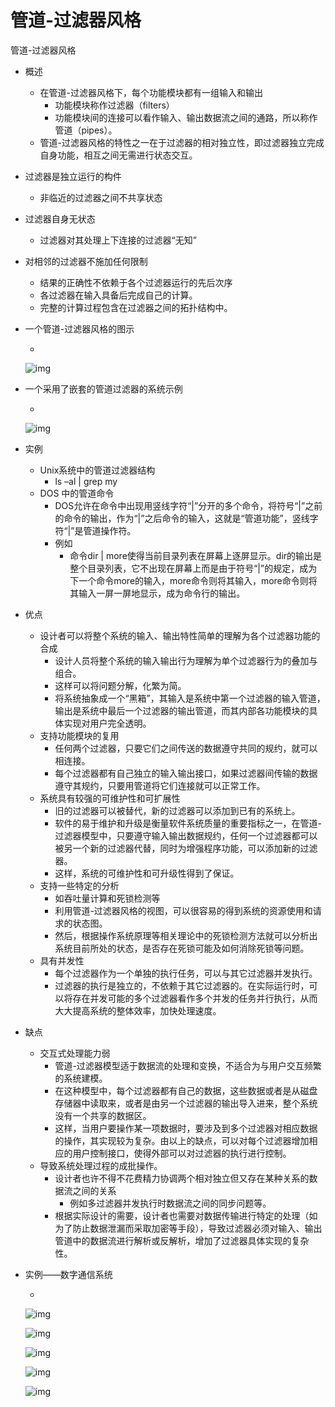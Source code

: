 # 管道-过滤器风格

管道-过滤器风格

- 概述

  - 在管道-过滤器风格下，每个功能模块都有一组输入和输出
    - 功能模块称作过滤器（filters）
    - 功能模块间的连接可以看作输入、输出数据流之间的通路，所以称作管道（pipes）。
  - 管道-过滤器风格的特性之一在于过滤器的相对独立性，即过滤器独立完成自身功能，相互之间无需进行状态交互。

- 过滤器是独立运行的构件

  - 非临近的过滤器之间不共享状态

- 过滤器自身无状态

  - 过滤器对其处理上下连接的过滤器“无知”

- 对相邻的过滤器不施加任何限制

  - 结果的正确性不依赖于各个过滤器运行的先后次序
  - 各过滤器在输入具备后完成自己的计算。
  - 完整的计算过程包含在过滤器之间的拓扑结构中。

- 一个管道-过滤器风格的图示

  - 

    ![img](https://mubu.com/document_image/6c176f69-c84d-483d-8865-41d04964f654-4644403.jpg)

- 一个采用了嵌套的管道过滤器的系统示例

  - 

    ![img](https://mubu.com/document_image/4d3a118e-d598-48da-a821-6c6ae45ea63b-4644403.jpg)

- 实例

  - Unix系统中的管道过滤器结构
    - ls –al | grep my
  - DOS 中的管道命令
    - DOS允许在命令中出现用竖线字符“|”分开的多个命令，将符号“|”之前的命令的输出，作为“|”之后命令的输入，这就是“管道功能”，竖线字符“|”是管道操作符。
    - 例如
      - 命令dir | more使得当前目录列表在屏幕上逐屏显示。dir的输出是整个目录列表，它不出现在屏幕上而是由于符号“|”的规定，成为下一个命令more的输入，more命令则将其输入，more命令则将其输入一屏一屏地显示，成为命令行的输出。

- 优点

  - 设计者可以将整个系统的输入、输出特性简单的理解为各个过滤器功能的合成
    - 设计人员将整个系统的输入输出行为理解为单个过滤器行为的叠加与组合。
    - 这样可以将问题分解，化繁为简。
    - 将系统抽象成一个“黑箱”，其输入是系统中第一个过滤器的输入管道，输出是系统中最后一个过滤器的输出管道，而其内部各功能模块的具体实现对用户完全透明。
  - 支持功能模块的复用
    - 任何两个过滤器，只要它们之间传送的数据遵守共同的规约，就可以相连接。
    - 每个过滤器都有自己独立的输入输出接口，如果过滤器间传输的数据遵守其规约，只要用管道将它们连接就可以正常工作。
  - 系统具有较强的可维护性和可扩展性
    - 旧的过滤器可以被替代，新的过滤器可以添加到已有的系统上。
    - 软件的易于维护和升级是衡量软件系统质量的重要指标之一，在管道-过滤器模型中，只要遵守输入输出数据规约，任何一个过滤器都可以被另一个新的过滤器代替，同时为增强程序功能，可以添加新的过滤器。
    - 这样，系统的可维护性和可升级性得到了保证。
  - 支持一些特定的分析
    - 如吞吐量计算和死锁检测等
    - 利用管道-过滤器风格的视图，可以很容易的得到系统的资源使用和请求的状态图。
    - 然后，根据操作系统原理等相关理论中的死锁检测方法就可以分析出系统目前所处的状态，是否存在死锁可能及如何消除死锁等问题。
  - 具有并发性
    - 每个过滤器作为一个单独的执行任务，可以与其它过滤器并发执行。
    - 过滤器的执行是独立的，不依赖于其它过滤器的。在实际运行时，可以将存在并发可能的多个过滤器看作多个并发的任务并行执行，从而大大提高系统的整体效率，加快处理速度。

- 缺点

  - 交互式处理能力弱
    - 管道-过滤器模型适于数据流的处理和变换，不适合为与用户交互频繁的系统建模。
    - 在这种模型中，每个过滤器都有自己的数据，这些数据或者是从磁盘存储器中读取来，或者是由另一个过滤器的输出导入进来，整个系统没有一个共享的数据区。
    - 这样，当用户要操作某一项数据时，要涉及到多个过滤器对相应数据的操作，其实现较为复杂。由以上的缺点，可以对每个过滤器增加相应的用户控制接口，使得外部可以对过滤器的执行进行控制。
  - 导致系统处理过程的成批操作。
    - 设计者也许不得不花费精力协调两个相对独立但又存在某种关系的数据流之间的关系
      - 例如多过滤器并发执行时数据流之间的同步问题等。
    - 根据实际设计的需要，设计者也需要对数据传输进行特定的处理（如为了防止数据泄漏而采取加密等手段），导致过滤器必须对输入、输出管道中的数据流进行解析或反解析，增加了过滤器具体实现的复杂性。

- 实例——数字通信系统

  - 

    ![img](https://mubu.com/document_image/975035cf-c5ad-4742-ac4d-2344d64a33d3-4644403.jpg)

    ![img](https://mubu.com/document_image/6c3ef9ef-15b6-4821-8a84-4f7921124fc9-4644403.jpg)

    ![img](https://mubu.com/document_image/0571a5e8-1419-4bc6-a20e-a2ceadba0c94-4644403.jpg)

    ![img](https://mubu.com/document_image/ebb325ef-72bb-4872-9632-97ed4e426cfb-4644403.jpg)

    ![img](https://mubu.com/document_image/0c80db24-3ca1-482f-9e4a-dd555e9a4802-4644403.jpg)
